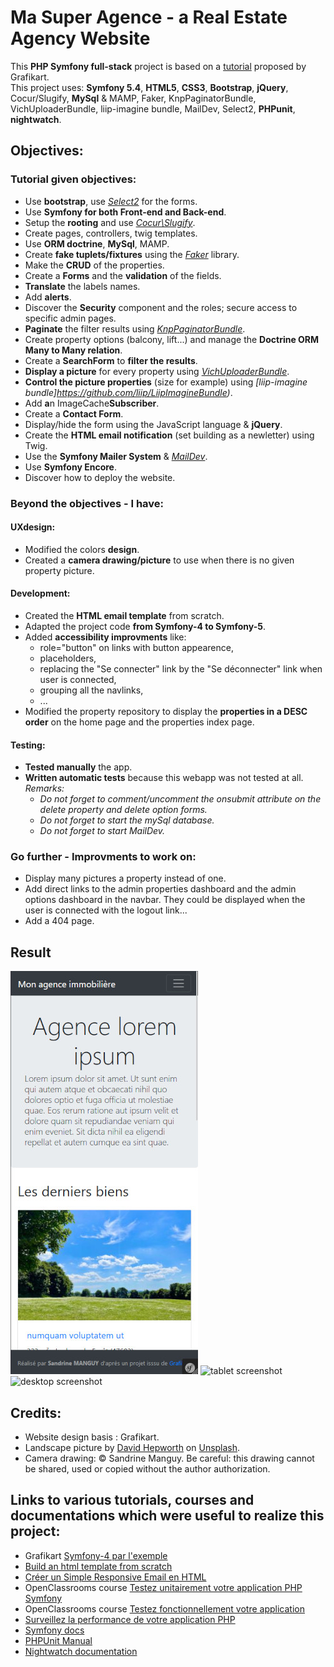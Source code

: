 # Ma Super Agence - a Real Estate Agency Website
This **PHP Symfony full-stack** project is based on a [tutorial](https://grafikart.fr/formations/symfony-4-pratique) proposed by Grafikart.   
This project uses: **Symfony 5.4**, **HTML5**, **CSS3**, **Bootstrap**, **jQuery**, Cocur/Slugify, **MySql** & MAMP, Faker, KnpPaginatorBundle, VichUploaderBundle, liip-imagine bundle, MailDev, Select2, **PHPunit**, **nightwatch**.

## Objectives:
### Tutorial given objectives:
* Use **bootstrap**, use *[Select2](https://select2.org/)* for the forms.
* Use **Symfony for both Front-end and Back-end**.
* Setup the **rooting** and use *[Cocur\Slugify](https://github.com/cocur/slugify)*.
* Create pages, controllers, twig templates. 
* Use **ORM doctrine**, **MySql**, MAMP.
* Create **fake tuplets/fixtures** using the *[Faker](https://packagist.org/packages/fzaninotto/faker)* library.
* Make the **CRUD** of the properties.
* Create a **Forms** and the **validation** of the fields.
* **Translate** the labels names.
* Add **alerts**.
* Discover the **Security** component and the roles; secure access to specific admin pages.
* **Paginate** the filter results using *[KnpPaginatorBundle](https://github.com/KnpLabs/KnpPaginatorBundle)*.
* Create property options (balcony, lift...) and manage the **Doctrine ORM Many to Many relation**.
* Create a **SearchForm** to **filter the results**.
* **Display a picture** for every property using *[VichUploaderBundle](https://github.com/dustin10/VichUploaderBundle)*.
* **Control the picture properties** (size for example) using *[liip-imagine bundle]https://github.com/liip/LiipImagineBundle)*.
* Add **a**n ImageCache**Subscriber**.
* Create a **Contact Form**.
* Display/hide the form using the JavaScript language & **jQuery**.
* Create the **HTML email notification** (set building as a newletter) using Twig.
* Use the **Symfony Mailer System** & *[MailDev](https://www.npmjs.com/package/maildev)*.
* Use **Symfony Encore**.
* Discover how to deploy the website.

### Beyond the objectives - I have:
#### UXdesign:
* Modified the colors **design**.
* Created a **camera drawing/picture** to use when there is no given property picture. 


#### Development:
* Created the **HTML email template** from scratch. 
* Adapted the project code **from Symfony-4 to Symfony-5**.
* Added **accessibility improvments** like:
  * role="button" on links with button appearence, 
  * placeholders,
  * replacing the "Se connecter" link by the "Se déconnecter" link when  user is connected,
  * grouping all the navlinks,
  * ...
* Modified the property repository to display the **properties in a DESC order** on the home page and the properties index page.  


#### Testing:
* **Tested manually** the app.
* **Written automatic tests** because this webapp was not tested at all. *Remarks:*  
  - *Do not forget to comment/uncomment the onsubmit attribute on the delete property and delete option forms.*
  - *Do not forget to start the mySql database.*
  - *Do not forget to start MailDev.*


### Go further - Improvments to work on:
* Display many pictures a property instead of one.
* Add direct links to the admin properties dashboard and the admin options dashboard in the navbar. They could be displayed when the user is connected with the logout link...  
* Add a 404 page.  

## Result
![mobile screenshot](https://github.com/s-manguy/projects/blob/main/fullstack/ma-super-agence/masuperagence__sandrinemanguy_mobile_screenshot_300.jpg) ![tablet screenshot](https://github.com/s-manguy/projects/blob/main/fullstack/ma-super-agence/masuperagence__sandrinemanguy_tablet_screenshot_450.jpg)  
![desktop screenshot](https://github.com/s-manguy/projects/blob/main/fullstack/ma-super-agence/masuperagence__sandrinemanguy_desktop_screenshot_600.jpg)


## Credits:
* Website design basis : Grafikart.
* Landscape picture by [David Hepworth](https://unsplash.com/@davidhepworth?utm_source=unsplash&utm_medium=referral&utm_content=creditCopyText) on [Unsplash](http://localhost:3000/s/photos/park?utm_source=unsplash&utm_medium=referral&utm_content=creditCopyText).
* Camera drawing: © Sandrine Manguy. Be careful: this drawing cannot be shared, used or copied without the author authorization.


## Links to various tutorials, courses and documentations which were useful to realize this project:
* Grafikart [Symfony-4 par l'exemple](https://grafikart.fr/formations/symfony-4-pratique)
* [Build an html template from scratch](https://webdesign.tutsplus.com/articles/build-an-html-email-template-from-scratch--webdesign-12770)
* [Créer un Simple Responsive Email en HTML](https://webdesign.tutsplus.com/fr/articles/creating-a-simple-responsive-html-email--webdesign-12978)
* OpenClassrooms course [Testez unitairement votre application PHP Symfony](https://openclassrooms.com/fr/courses/4087056-testez-unitairement-votre-application-php-symfony)
* OpenClassrooms course [Testez fonctionnellement votre application](https://openclassrooms.com/fr/courses/4087076-testez-fonctionnellement-votre-application-php-symfony)
* [Surveillez la performance de votre application PHP](https://openclassrooms.com/fr/courses/4939956-surveillez-la-performance-de-votre-application-php)
* [Symfony docs](https://symfony.com/doc/5.4/index.html)
* [PHPUnit Manual](https://phpunit.readthedocs.io/fr/latest/index.html)
* [Nightwatch documentation](https://nightwatchjs.org/guide/getting-started/introduction.html)

